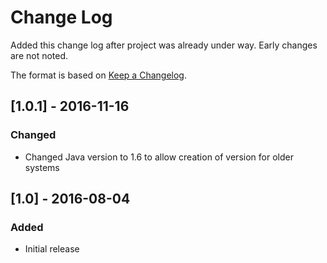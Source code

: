 # Change Log
Added this change log after project was already under way.  Early changes are not noted.

The format is based on [Keep a Changelog](http://keepachangelog.com/).

## [1.0.1] - 2016-11-16
### Changed
- Changed Java version to 1.6 to allow creation of version for older systems

## [1.0] - 2016-08-04
### Added
- Initial release
